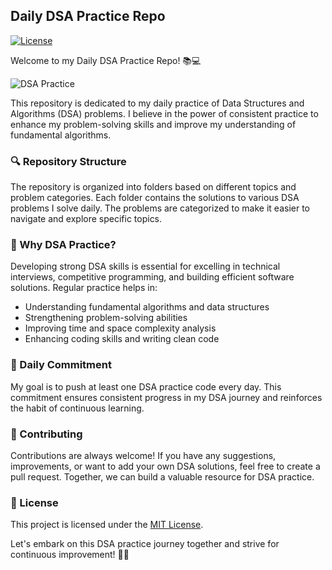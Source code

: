 ## Daily DSA Practice Repo

[![License](https://img.shields.io/badge/License-MIT-blue.svg)](LICENSE)

Welcome to my Daily DSA Practice Repo! 📚💻

![DSA Practice](dsa_practice_image.jpg)

This repository is dedicated to my daily practice of Data Structures and Algorithms (DSA) problems. I believe in the power of consistent practice to enhance my problem-solving skills and improve my understanding of fundamental algorithms.

### 🔍 Repository Structure

The repository is organized into folders based on different topics and problem categories. Each folder contains the solutions to various DSA problems I solve daily. The problems are categorized to make it easier to navigate and explore specific topics.

### 🚀 Why DSA Practice?

Developing strong DSA skills is essential for excelling in technical interviews, competitive programming, and building efficient software solutions. Regular practice helps in:

- Understanding fundamental algorithms and data structures
- Strengthening problem-solving abilities
- Improving time and space complexity analysis
- Enhancing coding skills and writing clean code

### 📅 Daily Commitment

My goal is to push at least one DSA practice code every day. This commitment ensures consistent progress in my DSA journey and reinforces the habit of continuous learning.

### 🌟 Contributing

Contributions are always welcome! If you have any suggestions, improvements, or want to add your own DSA solutions, feel free to create a pull request. Together, we can build a valuable resource for DSA practice.

### 📜 License

This project is licensed under the [MIT License](LICENSE).

Let's embark on this DSA practice journey together and strive for continuous improvement! 🎯✨
